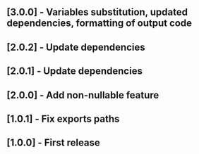 ## [3.0.0] - Variables substitution, updated dependencies, formatting of output code
## [2.0.2] - Update dependencies
## [2.0.1] - Update dependencies
## [2.0.0] - Add non-nullable feature
## [1.0.1] - Fix exports paths
## [1.0.0] - First release